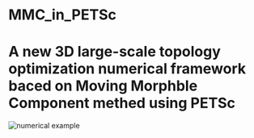 # MMC_in_PETSc
# A new 3D large-scale topology optimization numerical framework baced on Moving Morphble Component methed using PETSc

![numerical example](file:///C:/Users/DUT_threejin/Desktop/niuzhuan.0057.png)
